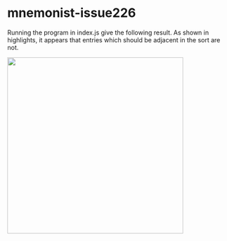 # mnemonist-issue226

Running the program in index.js give the following result.
As shown in highlights, it appears that entries which should be adjacent in the sort are not.

<img src="https://github.com/user-attachments/assets/32c26d71-02bb-4ff6-bfe8-3a6becea7ac3 " data-canonical-src="https://gyazo.com/eb5c5741b6a9a16c692170a41a49c858.png" width="400" />
